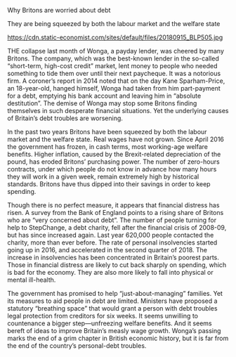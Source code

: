 Why Britons are worried about debt

They are being squeezed by both the labour market and the welfare state

https://cdn.static-economist.com/sites/default/files/20180915_BLP505.jpg

THE collapse last month of Wonga, a payday lender, was cheered by many Britons. The company, which was the best-known lender in the so-called “short-term, high-cost credit” market, lent money to people who needed something to tide them over until their next paycheque. It was a notorious firm. A coroner’s report in 2014 noted that on the day Kane Sparham-Price, an 18-year-old, hanged himself, Wonga had taken from him part-payment for a debt, emptying his bank account and leaving him in “absolute destitution”. The demise of Wonga may stop some Britons finding themselves in such desperate financial situations. Yet the underlying causes of Britain’s debt troubles are worsening.

In the past two years Britons have been squeezed by both the labour market and the welfare state. Real wages have not grown. Since April 2016 the government has frozen, in cash terms, most working-age welfare benefits. Higher inflation, caused by the Brexit-related depreciation of the pound, has eroded Britons’ purchasing power. The number of zero-hours contracts, under which people do not know in advance how many hours they will work in a given week, remain extremely high by historical standards. Britons have thus dipped into their savings in order to keep spending.

Though there is no perfect measure, it appears that financial distress has risen. A survey from the Bank of England points to a rising share of Britons who are “very concerned about debt”. The number of people turning for help to StepChange, a debt charity, fell after the financial crisis of 2008-09, but has since increased again. Last year 620,000 people contacted the charity, more than ever before. The rate of personal insolvencies started going up in 2016, and accelerated in the second quarter of 2018. The increase in insolvencies has been concentrated in Britain’s poorest parts. Those in financial distress are likely to cut back sharply on spending, which is bad for the economy. They are also more likely to fall into physical or mental ill-health.

The government has promised to help “just-about-managing” families. Yet its measures to aid people in debt are limited. Ministers have proposed a statutory “breathing space” that would grant a person with debt troubles legal protection from creditors for six weeks. It seems unwilling to countenance a bigger step—unfreezing welfare benefits. And it seems bereft of ideas to improve Britain’s measly wage growth. Wonga’s passing marks the end of a grim chapter in British economic history, but it is far from the end of the country’s personal-debt troubles.